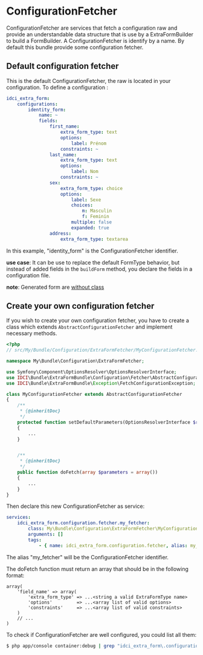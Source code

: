 ConfigurationFetcher
====================

ConfigurationFetcher are services that fetch a configuration raw and provide an
understandable data structure that is use by a ExtraFormBuilder to build a FormBuilder.
A ConfigurationFetcher is identify by a name.
By default this bundle provide some configuration fetcher.


## Default configuration fetcher

This is the default ConfigurationFetcher, the raw is located in your configuration.
To define a configuration :
```yml
idci_extra_form:
    configurations:
        identity_form:
            name: ~
            fields:
                first_name:
                    extra_form_type: text
                    options:
                        label: Prénom
                    constraints: ~
                last_name:
                    extra_form_type: text
                    options:
                        label: Nom
                    constraints: ~
                sex:
                    extra_form_type: choice
                    options:
                        label: Sexe
                        choices:
                            m: Masculin
                            f: Feminin
                        multiple: false
                        expanded: true
                address:
                    extra_form_type: textarea
```
In this example, "identity_form" is the ConfigurationFetcher identifier.

**use case**:
It can be use to replace the default FormType behavior, but instead of added fields
in the `buildForm` method, you declare the fields in a configuration file.

**note**:
Generated form are [without class](http://symfony.com/doc/current/book/forms.html#using-a-form-without-a-class)


## Create your own configuration fetcher

If you wish to create your own configuration fetcher, you have to create a class
which extends `AbstractConfigurationFetcher` and implement necessary methods.
```php
<?php
// src/My/Bundle/Configuration/ExtraFormFetcher/MyConfigurationFetcher.php

namespace My\Bundle\Configuration\ExtraFormFetcher;

use Symfony\Component\OptionsResolver\OptionsResolverInterface;
use IDCI\Bundle\ExtraFormBundle\Configuration\Fetcher\AbstractConfigurationFetcher;
use IDCI\Bundle\ExtraFormBundle\Exception\FetchConfigurationException;

class MyConfigurationFetcher extends AbstractConfigurationFetcher
{
    /**
     * {@inheritDoc}
     */
    protected function setDefaultParameters(OptionsResolverInterface $resolver)
    {
        ...
    }


    /**
     * {@inheritDoc}
     */
    public function doFetch(array $parameters = array())
    {
        ...
    }
}
```

Then declare this new ConfigurationFetcher as service:
```yml
services:
    idci_extra_form.configuration.fetcher.my_fetcher:
        class: My\Bundle\Configuration\ExtraFormFetcher\MyConfigurationFetcher
        arguments: []
        tags:
            - { name: idci_extra_form.configuration.fetcher, alias: my_fetcher }
```
The alias "my_fetcher" will be the ConfigurationFetcher identifier.

The doFetch function must return an array that should be in the following format:
```
array(
    'field_name' => array(
        'extra_form_type' => ...<string a valid ExtraFormType name>
        'options'         => ...<array list of valid options>
        'constraints'     => ...<array list of valid constraints>
    )
    // ...
)
```

To check if ConfigurationFetcher are well configured, you could list all them:
```sh
$ php app/console container:debug | grep "idci_extra_form\.configuration\.fetcher\."
```
